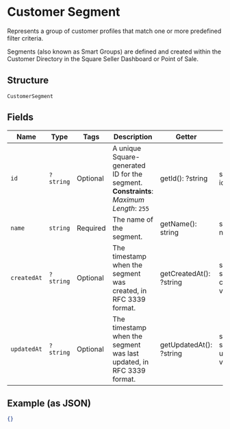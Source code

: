 
# Customer Segment

Represents a group of customer profiles that match one or more predefined filter criteria.

Segments (also known as Smart Groups) are defined and created within the Customer Directory in the
Square Seller Dashboard or Point of Sale.

## Structure

`CustomerSegment`

## Fields

| Name | Type | Tags | Description | Getter | Setter |
|  --- | --- | --- | --- | --- | --- |
| `id` | `?string` | Optional | A unique Square-generated ID for the segment.<br>**Constraints**: *Maximum Length*: `255` | getId(): ?string | setId(?string id): void |
| `name` | `string` | Required | The name of the segment. | getName(): string | setName(string name): void |
| `createdAt` | `?string` | Optional | The timestamp when the segment was created, in RFC 3339 format. | getCreatedAt(): ?string | setCreatedAt(?string createdAt): void |
| `updatedAt` | `?string` | Optional | The timestamp when the segment was last updated, in RFC 3339 format. | getUpdatedAt(): ?string | setUpdatedAt(?string updatedAt): void |

## Example (as JSON)

```json
{}
```


